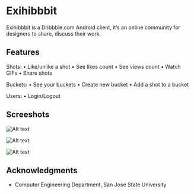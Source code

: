 # Exihibbbit

Exihibbbit is a Dribbble.com Android client, it’s an online community for designers to share, discuss their work.

## Features

Shots:
• Like/unlike a shot
• See likes count
• See views count
• Watch GIFs
• Share shots


Buckets:
• See your buckets
• Create new bucket
• Add a shot to a bucket

Users:
• Login/Logout

## Screeshots

![Alt text](http://postimg.org/image/b456hfmu1/)

![Alt text](https://s4.postimg.org/b6p249qhl/Screen_Shot_2017-08-21_at_8.41.06_PM.png)

![Alt text](https://s4.postimg.org/66rlwbkux/Screen_Shot_2017-08-21_at_8.41.21_PM.png)

## Acknowledgments

* Computer Engineering Department, San Jose State University

